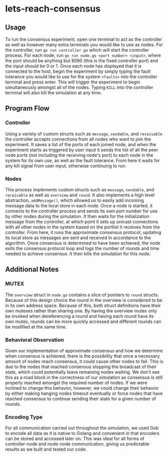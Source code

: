 # lets-reach-consensus

## Usage
To run the consensus experiment, open one terminal to act as the controller as well as however many extra terminals you would like to use as nodes. For the controller, run `go run controller.go` which will start the controller process. For each node, run `go run node.go <port number> <input>`, where the port should be anything but 8080 (this is the fixed controller port) and the input should be 0 or 1. Once each node has displayed that it is connected to the host, begin the experiment by simply typing the fault tolerance you would like to use for the system `<faults>` into the controller terminal and press enter. This will trigger the experiment to begin simultaneously amongst all of the nodes. Typing `KILL` into the controller terminal will also kill the simulation at any time.

## Program Flow

### Controller
Using a variety of custom structs such as `message`, `sendable`, and `receivable` the controller accepts connections from all nodes who want to join the experiment. It saves a list of the ports of each joined node, and when the experiment starts as triggered by user input it sends the list of all the peer node ports (not including the receiving node's port) to each node in the system for its own use, as well as the fault tolerance. From here it waits for any kill signal from user input, otherwise continuing to run.

### Nodes
This process implements custom structs such as `message`, `sendable`, and `receivable` as well as `overview` and `round`. It also implements a high level abstraction, `addMessage()`, which allowed us to easily add incoming message data to the local store in each node. Once a node is started, it connects to the controller process and sends its own port number for use by other nodes during the simulation. It then waits for the initialization message from the controller, at which point it sets up unicast connections with all other nodes in the system based on the portlist it receives from the controller. From here, it runs the approximate consensus protocol, updating its local store as messages are sent and received in accordance to the algorithm. Once consensus is determined to have been achieved, the node exits the consensus protocol loop and logs the number of rounds and time needed to achieve consensus. It then kills the simulation for this node.

## Additional Notes

### MUTEX
The `overview` struct in `node.go` contains a slice of pointers to `round` structs. Because of this design choice the round in the overview is considered to be in its own address space. Because of this, both struct definitions have their own mutexes rather than sharing one. By having the overview mutex only be invoked when dereferencing a round and having each round have its own mutex, rounds can be more quickly accessed and different rounds can be modified at the same time. 

### Behavioral Observation
Given our implementation of approximate consensus and how we determine when consensus is achieved, there is the possibility that once a necessary amount of nodes reach consensus, it could cause other nodes to fail. This is due to the nodes that reached consensus stopping the broadcast of their state, which could potentially leave remaining nodes waiting. We don't see this as a road block in the correctness of our simulation as consensus is still properly reached amongst the required number of nodes. If we were inclined to change this behavior, however, we could change their behavior by either making hanging nodes timeout eventually or force nodes that have reached consensus to continue sending their state for a given number of rounds.

### Encoding Type
For all communication carried out throughout the simulation, we used Gob to encode all data as it is native to Golang and convenient in that encoders can be stored and accessed later on. This was ideal for all forms of controller-node and node-node communication, giving us predictable results as we built and tested our code.
